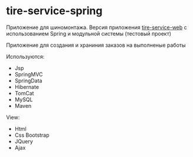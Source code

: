 # tire-service-spring

Приложение для шиномонтажа.
Версия приложения [tire-service-web] с использованием Spring и модульной системы
(тестовый проект)

Приложение для создания и храниния заказов на выполненые работы

Используются:
* Jsp
* SpringMVC
* SpringData
* Hibernate
* TomCat
* MySQL
* Maven

View:
* Html
* Css Bootstrap
* JQuery
* Ajax

[tire-service-web]:https://github.com/SergeiLevkovets/tire-service-web
